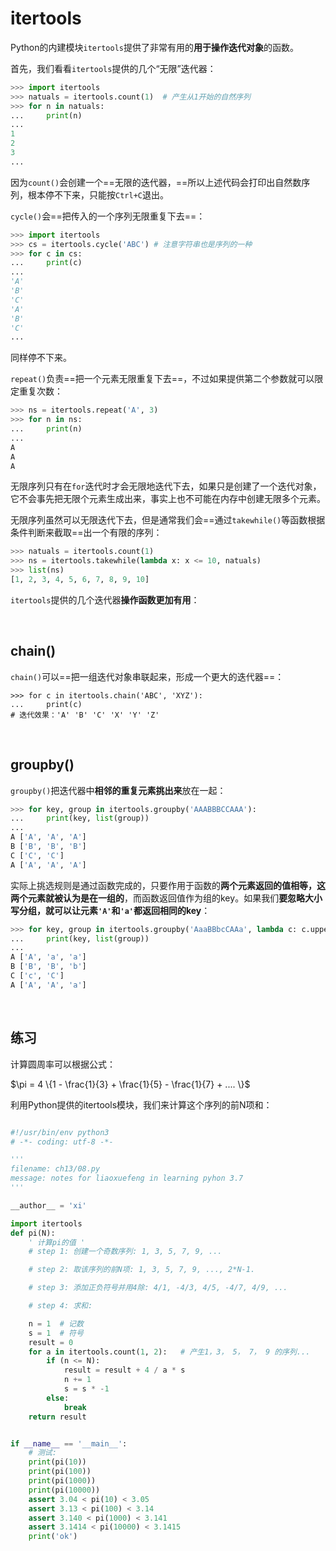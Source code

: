 # itertools

Python的内建模块`itertools`提供了非常有用的**用于操作迭代对象**的函数。

首先，我们看看`itertools`提供的几个“无限”迭代器：

```python
>>> import itertools
>>> natuals = itertools.count(1)  # 产生从1开始的自然序列
>>> for n in natuals:
...     print(n)
...
1
2
3
...
```

因为`count()`会创建一个==无限的迭代器，==所以上述代码会打印出自然数序列，根本停不下来，只能按`Ctrl+C`退出。

`cycle()`会==把传入的一个序列无限重复下去==：

```python
>>> import itertools
>>> cs = itertools.cycle('ABC') # 注意字符串也是序列的一种
>>> for c in cs:
...     print(c)
...
'A'
'B'
'C'
'A'
'B'
'C'
...
```

同样停不下来。

`repeat()`负责==把一个元素无限重复下去==，不过如果提供第二个参数就可以限定重复次数：

```python
>>> ns = itertools.repeat('A', 3)
>>> for n in ns:
...     print(n)
...
A
A
A
```

无限序列只有在`for`迭代时才会无限地迭代下去，如果只是创建了一个迭代对象，它不会事先把无限个元素生成出来，事实上也不可能在内存中创建无限多个元素。

无限序列虽然可以无限迭代下去，但是通常我们会==通过`takewhile()`等函数根据条件判断来截取==出一个有限的序列：

```python
>>> natuals = itertools.count(1)
>>> ns = itertools.takewhile(lambda x: x <= 10, natuals)
>>> list(ns)
[1, 2, 3, 4, 5, 6, 7, 8, 9, 10]
```

`itertools`提供的几个迭代器**操作函数更加有用**： 

<br>

## chain()

`chain()`可以==把一组迭代对象串联起来，形成一个更大的迭代器==：

```
>>> for c in itertools.chain('ABC', 'XYZ'):
...     print(c)
# 迭代效果：'A' 'B' 'C' 'X' 'Y' 'Z'
```

<br>

## groupby()

`groupby()`把迭代器中**相邻的重复元素挑出来**放在一起：

```python
>>> for key, group in itertools.groupby('AAABBBCCAAA'):
...     print(key, list(group))
...
A ['A', 'A', 'A']
B ['B', 'B', 'B']
C ['C', 'C']
A ['A', 'A', 'A']
```

实际上挑选规则是通过函数完成的，只要作用于函数的**两个元素返回的值相等，这两个元素就被认为是在一组的**，而函数返回值作为组的key。如果我们**要忽略大小写分组，就可以让元素`'A'`和`'a'`都返回相同的key**：

```python
>>> for key, group in itertools.groupby('AaaBBbcCAAa', lambda c: c.upper()):	# 让相邻的忽略大小写
...     print(key, list(group))
...
A ['A', 'a', 'a']
B ['B', 'B', 'b']
C ['c', 'C']
A ['A', 'A', 'a']
```

<br>

## 练习

计算圆周率可以根据公式： 

$\pi =  4 \{1 - \frac{1}{3} + \frac{1}{5} - \frac{1}{7} + .... \}$

利用Python提供的itertools模块，我们来计算这个序列的前N项和：

```python

#!/usr/bin/env python3
# -*- coding: utf-8 -*-

'''
filename: ch13/08.py
message: notes for liaoxuefeng in learning pyhon 3.7
'''

__author__ = 'xi'

import itertools
def pi(N):
    ' 计算pi的值 '
    # step 1: 创建一个奇数序列: 1, 3, 5, 7, 9, ...

    # step 2: 取该序列的前N项: 1, 3, 5, 7, 9, ..., 2*N-1.

    # step 3: 添加正负符号并用4除: 4/1, -4/3, 4/5, -4/7, 4/9, ...

    # step 4: 求和:

    n = 1  # 记数
    s = 1  # 符号
    result = 0
    for a in itertools.count(1, 2):   # 产生1，3， 5， 7， 9 的序列...
        if (n <= N):
            result = result + 4 / a * s
            n += 1
            s = s * -1
        else:
            break
    return result


if __name__ == '__main__':
    # 测试:
    print(pi(10))
    print(pi(100))
    print(pi(1000))
    print(pi(10000))
    assert 3.04 < pi(10) < 3.05
    assert 3.13 < pi(100) < 3.14
    assert 3.140 < pi(1000) < 3.141
    assert 3.1414 < pi(10000) < 3.1415
    print('ok')
```

